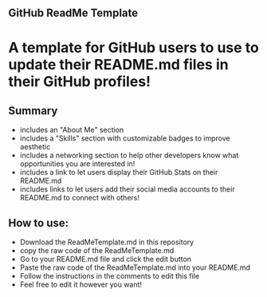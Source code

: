 ## GitHub ReadMe Template

# A template for GitHub users to use to update their README.md files in their GitHub profiles!

## Summary
- includes an "About Me" section
- includes a "Skills" section with customizable badges to improve aesthetic
- includes a networking section to help other developers know what opportunities you are interested in!
- includes a link to let users display their GitHub Stats on their README.md
- includes links to let users add their social media accounts to their README.md to connect with others!

## How to use:
- Download the ReadMeTemplate.md in this repository
- copy the raw code of the ReadMeTemplate.md
- Go to your README.md file and click the edit button
- Paste the raw code of the ReadMeTemplate.md into your README.md
- Follow the instructions in the comments to edit this file
- Feel free to edit it however you want!
